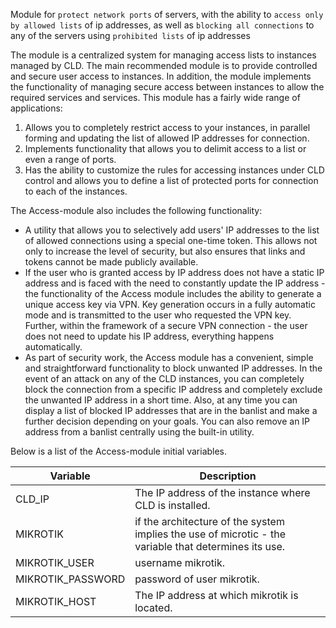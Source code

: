 Module for `protect network ports` of servers, with the ability to `access only by allowed lists` of ip addresses, as well as `blocking all connections` to any of the servers using `prohibited lists` of ip addresses

The module is a centralized system for managing access lists to instances managed by CLD. The main recommended module is to provide controlled and secure user access to instances. In addition, the module implements the functionality of managing secure access between instances to allow the required services and services. This module has a fairly wide range of applications:
1. Allows you to completely restrict access to your instances, in parallel forming and updating the list of allowed IP addresses for connection.
2. Implements functionality that allows you to delimit access to a list or even a range of ports.
3. Has the ability to customize the rules for accessing instances under CLD control and allows you to define a list of protected ports for connection to each of the instances.

The Access-module also includes the following functionality:
- A utility that allows you to selectively add users' IP addresses to the list of allowed connections using a special one-time token. This allows not only to increase the level of security, but also ensures that links and tokens cannot be made publicly available.
- If the user who is granted access by IP address does not have a static IP address and is faced with the need to constantly update the IP address - the functionality of the Access module includes the ability to generate a unique access key via VPN. Key generation occurs in a fully automatic mode and is transmitted to the user who requested the VPN key. Further, within the framework of a secure VPN connection - the user does not need to update his IP address, everything happens automatically.
- As part of security work, the Access module has a convenient, simple and straightforward functionality to block unwanted IP addresses. In the event of an attack on any of the CLD instances, you can completely block the connection from a specific IP address and completely exclude the unwanted IP address in a short time. Also, at any time you can display a list of blocked IP addresses that are in the banlist and make a further decision depending on your goals. You can also remove an IP address from a banlist centrally using the built-in utility.

Below is a list of the Access-module initial variables.

| Variable | Description |
| ------ | ----------- |
| CLD_IP | The IP address of the instance where CLD is installed. |
| MIKROTIK | if the architecture of the system implies the use of microtic - the variable that determines its use. |
| MIKROTIK_USER | username mikrotik. |
| MIKROTIK_PASSWORD | password of user mikrotik. |
| MIKROTIK_HOST | The IP address at which mikrotik is located. |
